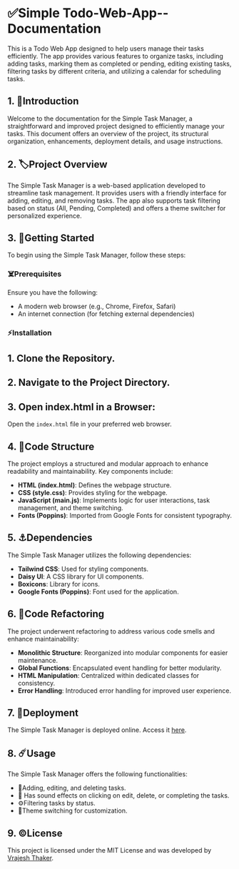 # ✅Simple Todo-Web-App-- Documentation
This is a Todo Web App designed to help users manage their tasks efficiently. The app provides various features to organize tasks, including adding tasks, marking them as completed or pending, editing existing tasks, filtering tasks by different criteria, and utilizing a calendar for scheduling tasks.

## 1. 👀Introduction
Welcome to the documentation for the Simple Task Manager, a straightforward and improved project designed to efficiently manage your tasks. This document offers an overview of the project, its structural organization, enhancements, deployment details, and usage instructions.

## 2. 🏷️Project Overview
The Simple Task Manager is a web-based application developed to streamline task management. It provides users with a friendly interface for adding, editing, and removing tasks. The app also supports task filtering based on status (All, Pending, Completed) and offers a theme switcher for personalized experience.

## 3. 🌟Getting Started
To begin using the Simple Task Manager, follow these steps:

### ☠️Prerequisites
Ensure you have the following:

- A modern web browser (e.g., Chrome, Firefox, Safari)
- An internet connection (for fetching external dependencies)

### ⚡Installation
## 1. Clone the Repository.

## 2. Navigate to the Project Directory.
   
## 3. Open index.html in a Browser:
Open the `index.html` file in your preferred web browser.

## 4. 🛟Code Structure
The project employs a structured and modular approach to enhance readability and maintainability. Key components include:

- **HTML (index.html)**: Defines the webpage structure.
- **CSS (style.css)**: Provides styling for the webpage.
- **JavaScript (main.js)**: Implements logic for user interactions, task management, and theme switching.
- **Fonts (Poppins)**: Imported from Google Fonts for consistent typography.

## 5. ⚓Dependencies
The Simple Task Manager utilizes the following dependencies:

- **Tailwind CSS**: Used for styling components.
- **Daisy UI**: A CSS library for UI components.
- **Boxicons**: Library for icons.
- **Google Fonts (Poppins)**: Font used for the application.

## 6. 🚦Code Refactoring
The project underwent refactoring to address various code smells and enhance maintainability:

- **Monolithic Structure**: Reorganized into modular components for easier maintenance.
- **Global Functions**: Encapsulated event handling for better modularity.
- **HTML Manipulation**: Centralized within dedicated classes for consistency.
- **Error Handling**: Introduced error handling for improved user experience.

## 7. 🚨Deployment
The Simple Task Manager is deployed online. Access it [here](https://todo-web-app-rho.vercel.app/).

## 8. ☄️Usage
The Simple Task Manager offers the following functionalities:

- 📝Adding, editing, and deleting tasks.
- 🎵 Has sound effects on clicking on edit, delete, or completing the tasks.
- ⚙️Filtering tasks by status.
- 🔎Theme switching for customization.


## 9. ©️License
This project is licensed under the MIT License and was developed by [Vrajesh Thaker](https://github.com/Vrajesh23).



